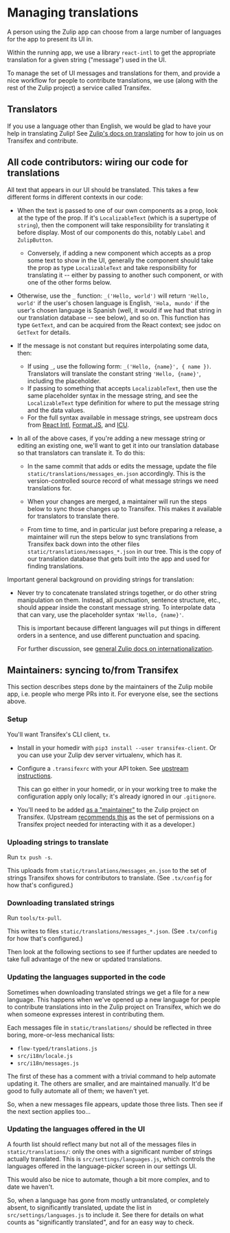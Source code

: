 # Managing translations

A person using the Zulip app can choose from a large number of
languages for the app to present its UI in.

Within the running app, we use a library `react-intl` to get the
appropriate translation for a given string ("message") used in the UI.

To manage the set of UI messages and translations for them, and
provide a nice workflow for people to contribute translations, we use
(along with the rest of the Zulip project) a service called Transifex.


## Translators

If you use a language other than English, we would be glad to have
your help in translating Zulip!  See [Zulip's docs on
translating][rtd-translating] for how to join us on Transifex and
contribute.

[rtd-translating]: https://zulip.readthedocs.io/en/latest/translating/translating.html


## All code contributors: wiring our code for translations

All text that appears in our UI should be translated.  This takes a
few different forms in different contexts in our code:

* When the text is passed to one of our own components as a prop, look
  at the type of the prop.  If it's `LocalizableText` (which is a
  supertype of `string`), then the component will take responsibility
  for translating it before display.  Most of our components do this,
  notably `Label` and `ZulipButton`.

  * Conversely, if adding a new component which accepts as a prop some
    text to show in the UI, generally the component should take the
    prop as type `LocalizableText` and take responsibility for
    translating it -- either by passing to another such component, or
    with one of the other forms below.

* Otherwise, use the `_` function: `_('Hello, world')` will return
  `'Hello, world'` if the user's chosen language is English, `'Hola,
  mundo'` if the user's chosen language is Spanish (well, it would if
  we had that string in our translation database -- see below), and so
  on.  This function has type `GetText`, and can be acquired from the
  React context; see jsdoc on `GetText` for details.

* If the message is not constant but requires interpolating some data,
  then:
  * If using `_`, use the following form: `_('Hello, {name}', { name })`.
    Translators will translate the constant string `'Hello, {name}'`,
    including the placeholder.
  * If passing to something that accepts `LocalizableText`, then use
    the same placeholder syntax in the message string, and see the
    `LocalizableText` type definition for where to put the message
    string and the data values.
  * For the full syntax available in message strings, see upstream
    docs from [React Intl][react-intl-formatmessage],
    [Format.JS][formatjs-message-syntax], and
    [ICU][icu-format-messages].

* In all of the above cases, if you're adding a new message string or
  editing an existing one, we'll want to get it into our translation
  database so that translators can translate it.  To do this:

  * In the same commit that adds or edits the message, update the file
    `static/translations/messages_en.json` accordingly.  This is the
    version-controlled source record of what message strings we need
    translations for.

  * When your changes are merged, a maintainer will run the steps
    below to sync those changes up to Transifex.  This makes it
    available for translators to translate there.

  * From time to time, and in particular just before preparing a
    release, a maintainer will run the steps below to sync
    translations from Transifex back down into the other files
    `static/translations/messages_*.json` in our tree.  This is the
    copy of our translation database that gets built into the app and
    used for finding translations.

Important general background on providing strings for translation:

* Never try to concatenate translated strings together, or do other
  string manipulation on them.  Instead, all punctuation, sentence
  structure, etc., should appear inside the constant message string.
  To interpolate data that can vary, use the placeholder syntax
  `'Hello, {name}'`.

  This is important because different languages will put things in
  different orders in a sentence, and use different punctuation and
  spacing.

  For further discussion, see [general Zulip docs on
  internationalization][rtd-i18n].

[react-intl-formatmessage]: https://formatjs.io/docs/react-intl/api/#formatmessage
[formatjs-message-syntax]: https://formatjs.io/docs/core-concepts/icu-syntax/
[icu-format-messages]: http://userguide.icu-project.org/formatparse/messages
[rtd-i18n]: https://zulip.readthedocs.io/en/latest/translating/internationalization.html


## Maintainers: syncing to/from Transifex

This section describes steps done by the maintainers of the Zulip
mobile app, i.e. people who merge PRs into it.  For everyone else, see
the sections above.


### Setup

You'll want Transifex's CLI client, `tx`.

* Install in your homedir with `pip3 install --user transifex-client`.  Or
  you can use your Zulip dev server virtualenv, which has it.

* Configure a `.transifexrc` with your API token.  See [upstream
  instructions](https://docs.transifex.com/client/client-configuration#transifexrc).

  This can go either in your homedir, or in your working tree to make
  the configuration apply only locally; it's already ignored in our
  `.gitignore`.

* You'll need to be added [as a "maintainer"][tx-zulip-maintainers] to
  the Zulip project on Transifex.  (Upstream [recommends
  this][tx-docs-maintainers] as the set of permissions on a Transifex
  project needed for interacting with it as a developer.)

[tx-zulip-maintainers]: https://www.transifex.com/zulip/zulip/settings/maintainers/
[tx-docs-maintainers]: https://docs.transifex.com/teams/understanding-user-roles#project-maintainers


### Uploading strings to translate

Run `tx push -s`.

This uploads from `static/translations/messages_en.json` to the
set of strings Transifex shows for contributors to translate.
(See `.tx/config` for how that's configured.)


### Downloading translated strings

Run `tools/tx-pull`.

This writes to files `static/translations/messages_*.json`.
(See `.tx/config` for how that's configured.)

Then look at the following sections to see if further updates are
needed to take full advantage of the new or updated translations.


### Updating the languages supported in the code

Sometimes when downloading translated strings we get a file for a new
language.  This happens when we've opened up a new language for people
to contribute translations into in the Zulip project on Transifex,
which we do when someone expresses interest in contributing them.

Each messages file in `static/translations/` should be reflected in
three boring, more-or-less mechanical lists:
 * `flow-typed/translations.js`
 * `src/i18n/locale.js`
 * `src/i18n/messages.js`

The first of these has a comment with a trivial command to help
automate updating it.  The others are smaller, and are maintained
manually.  It'd be good to fully automate all of them; we haven't yet.

So, when a new messages file appears, update those three lists.
Then see if the next section applies too...


### Updating the languages offered in the UI

A fourth list should reflect many but not all of the messages files in
`static/translations/`: only the ones with a significant number of
strings actually translated.  This is `src/settings/languages.js`,
which controls the languages offered in the language-picker screen in
our settings UI.

This would also be nice to automate, though a bit more complex, and to
date we haven't.

So, when a language has gone from mostly untranslated, or completely
absent, to significantly translated, update the list in
`src/settings/languages.js` to include it.  See there for details on
what counts as "significantly translated", and for an easy way to
check.
